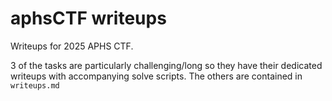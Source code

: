 # aphsCTF writeups

Writeups for 2025 APHS CTF.

3 of the tasks are particularly challenging/long so they have their dedicated writeups with accompanying solve scripts. The others are contained in `writeups.md`
